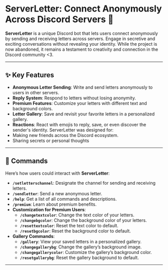 # ServerLetter: Connect Anonymously Across Discord Servers 🍂

**ServerLetter** is a unique Discord bot that lets users connect anonymously by sending and receiving letters across servers. Engage in secretive and exciting conversations without revealing your identity. While the project is now abandoned, it remains a testament to creativity and connection in the Discord community <3.

---

## ✨ Key Features  
- **Anonymous Letter Sending**: Write and send letters anonymously to users in other servers.  
- **Reply System**: Respond to letters without losing anonymity.  
- **Premium Features**: Customize your letters with different text and background colors.  
- **Letter Gallery**: Save and revisit your favorite letters in a personalized gallery.  
- **Reactions**: React with emojis to reply, save, or even discover the sender's identity.
  ServerLetter was designed for:  
- Making new friends across the Discord ecosystem.  
- Sharing secrets or personal thoughts
---

## 💬 Commands  
Here’s how users could interact with **ServerLetter**:  
- **`/setletterschannel`**: Designate the channel for sending and receiving letters.  
- **`/sendletter`**: Send a new anonymous letter.  
- **`/help`**: Get a list of all commands and descriptions.  
- **`/premium`**: Learn about premium benefits.  
- **Customization for Premium Users**:  
  - **`/changetextcolor`**: Change the text color of your letters.  
  - **`/changebgcolor`**: Change the background color of your letters.  
  - **`/resettextcolor`**: Reset the text color to default.  
  - **`/resetbgcolor`**: Reset the background color to default.  
- **Gallery Commands**:  
  - **`/gallery`**: View your saved letters in a personalized gallery.  
  - **`/changegallerybg`**: Change the gallery’s background image.  
  - **`/changegallerycolor`**: Customize the gallery’s background color.  
  - **`/resetgallerybg`**: Reset the gallery background to default.  

---
